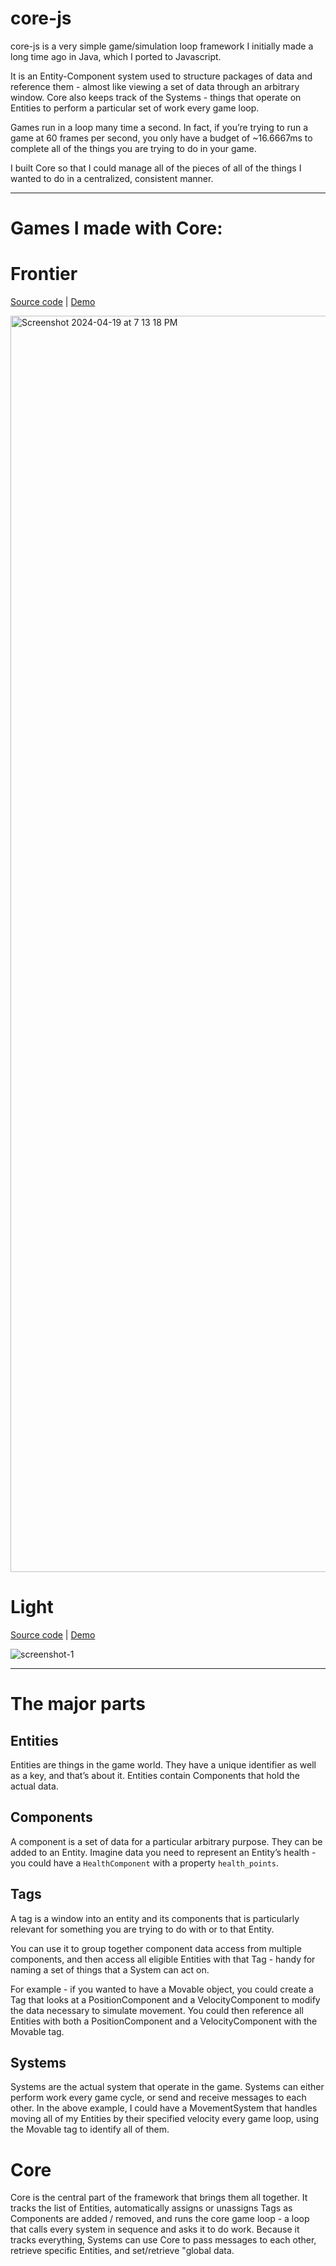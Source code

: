 # core-js
core-js is a very simple game/simulation loop framework I initially made a long time ago in Java, which I ported to Javascript. 

It is an Entity-Component system used to structure packages of data and reference them - almost like viewing a set of data through an arbitrary window. Core also keeps track of the Systems - things that operate on Entities to perform a particular set of work every game loop.

Games run in a loop many time a second. In fact, if you’re trying to run a game at 60 frames per second, you only have a budget of ~16.6667ms to complete all of the things you are trying to do in your game. 

I built Core so that I could manage all of the pieces of all of the things I wanted to do in a centralized, consistent manner.

---

# Games I made with Core:

# Frontier
[Source code](https://github.com/JGefroh/core-frontier) | [Demo](http://frontier.jgefroh.com/)

<img width="2010" alt="Screenshot 2024-04-19 at 7 13 18 PM" src="https://github.com/JGefroh/core-js/assets/1077095/16ec6674-0c48-4a1a-870e-9313c4a96aeb">

# Light
[Source code](https://github.com/JGefroh/core-light) | [Demo](http://light.jgefroh.com/)

![screenshot-1](https://github.com/user-attachments/assets/44818268-5f4b-4785-bfc9-a3086bc13c27)



----
# The major parts

## Entities
Entities are things in the game world. They have a unique identifier as well as a key, and that’s about it. Entities contain Components that hold the actual data.

## Components
A component is a set of data for a particular arbitrary purpose. They can be added to an Entity. Imagine data you need to represent an Entity’s health - you could have a `HealthComponent` with a property `health_points`.

## Tags
A tag is a window into an entity and its components that is particularly relevant for something you are trying to do with or to that Entity. 

You can use it to group together component data access from multiple components, and then access all eligible Entities with that Tag - handy for naming a set of things that a System can act on. 

For example - if you wanted to have a Movable object, you could create a Tag that looks at a PositionComponent and a VelocityComponent to modify the data necessary to simulate movement. You could then reference all Entities with both a PositionComponent and a VelocityComponent with the Movable tag.

## Systems
Systems are the actual system that operate in the game. Systems can either perform work every game cycle, or send and receive messages to each other. In the above example, I could have a MovementSystem that handles moving all of my Entities by their specified velocity every game loop, using the Movable tag to identify all of them.

# Core
Core is the central part of the framework that brings them all together. It tracks the list of Entities, automatically assigns or unassigns Tags as Components are added / removed, and runs the core game loop - a loop that calls every system in sequence and asks it to do work. Because it tracks everything, Systems can use Core to pass messages to each other, retrieve specific Entities, and set/retrieve "global data.
